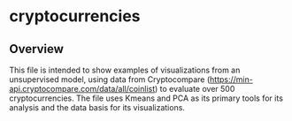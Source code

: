 # cryptocurrencies

## Overview

This file is intended to show examples of visualizations from an unsupervised model, using data from Cryptocompare (https://min-api.cryptocompare.com/data/all/coinlist) to evaluate over 500 cryptocurrencies. The file uses Kmeans and PCA as its primary tools for its analysis and the data basis for its visualizations.
